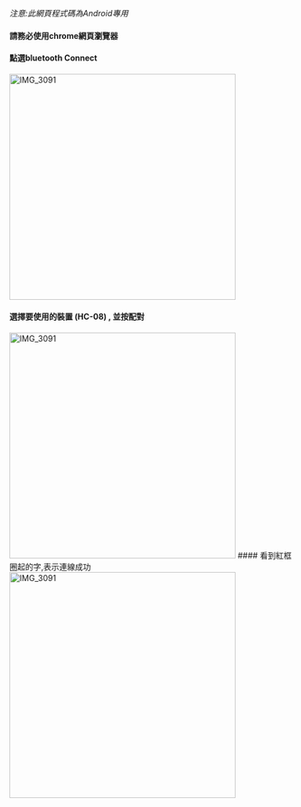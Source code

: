_注意:此網頁程式碼為Android專用_  

#### 請務必使用chrome網頁瀏覽器
#### 點選bluetooth Connect

<img width="400" alt="IMG_3091" src="https://user-images.githubusercontent.com/65643745/117824219-e0258980-b2a0-11eb-9404-12ec60e2c2e7.jpg">


#### 選擇要使用的裝置 (HC-08) , 並按配對

<img width="400" alt="IMG_3091" src="https://user-images.githubusercontent.com/65643745/117824230-e287e380-b2a0-11eb-8812-e50c7fc4b5d7.jpg">
#### 看到紅框圈起的字,表示連線成功

<img width="400" alt="IMG_3091" src="https://user-images.githubusercontent.com/65643745/117824259-ea478800-b2a0-11eb-99ea-3a6ed113bd22.jpg">


